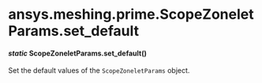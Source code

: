 # ansys.meshing.prime.ScopeZoneletParams.set_default



#### *static* ScopeZoneletParams.set_default()

Set the default values of the `ScopeZoneletParams` object.

<!-- !! processed by numpydoc !! -->
